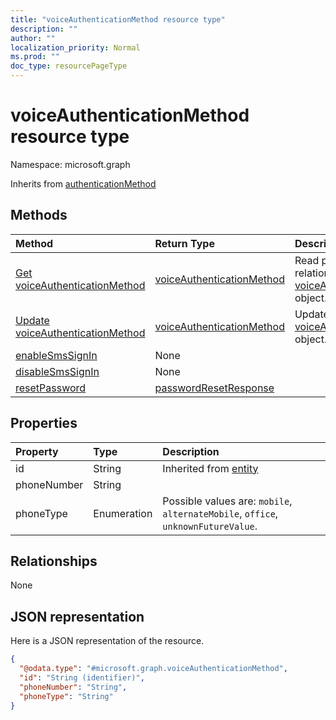 ```yaml
---
title: "voiceAuthenticationMethod resource type"
description: ""
author: ""
localization_priority: Normal
ms.prod: ""
doc_type: resourcePageType
---
```


# voiceAuthenticationMethod resource type


Namespace: microsoft.graph




Inherits from [authenticationMethod](../resources/authenticationmethod.md)

## Methods
|Method|Return Type|Description|
|:---|:---|:---|
|[Get voiceAuthenticationMethod](../api/voiceauthenticationmethod-get.md)|[voiceAuthenticationMethod](../resources/voiceauthenticationmethod.md)|Read properties and relationships of the [voiceAuthenticationMethod](../resources/voiceauthenticationmethod.md) object.|
|[Update voiceAuthenticationMethod](../api/voiceauthenticationmethod-update.md)|[voiceAuthenticationMethod](../resources/voiceauthenticationmethod.md)|Update the properties of a [voiceAuthenticationMethod](../resources/voiceauthenticationmethod.md) object.|
|[enableSmsSignIn](../api/voiceauthenticationmethod-enablesmssignin.md)|None||
|[disableSmsSignIn](../api/voiceauthenticationmethod-disablesmssignin.md)|None||
|[resetPassword](../api/voiceauthenticationmethod-resetpassword.md)|[passwordResetResponse](../resources/passwordresetresponse.md)||

## Properties
|Property|Type|Description|
|:---|:---|:---|
|id|String| Inherited from [entity](../resources/entity.md)|
|phoneNumber|String||
|phoneType|Enumeration| Possible values are: `mobile`, `alternateMobile`, `office`, `unknownFutureValue`.|

## Relationships
None

## JSON representation
Here is a JSON representation of the resource.
<!-- {
  "blockType": "resource",
  "keyProperty": "id",
  "@odata.type": "microsoft.graph.voiceAuthenticationMethod",
  "baseType": "microsoft.graph.authenticationMethod",
  "openType": false
}
-->
``` json
{
  "@odata.type": "#microsoft.graph.voiceAuthenticationMethod",
  "id": "String (identifier)",
  "phoneNumber": "String",
  "phoneType": "String"
}
```

